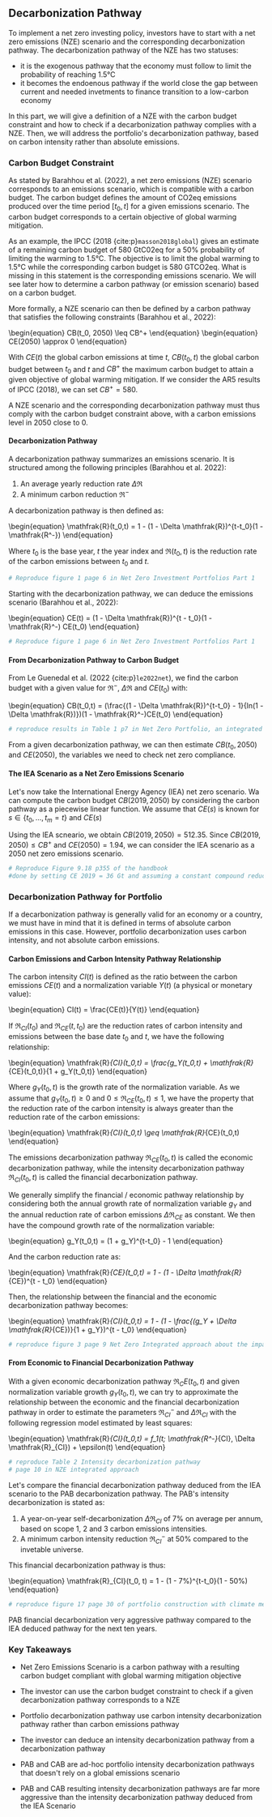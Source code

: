 ## Decarbonization Pathway

To implement a net zero investing policy, investors have to start with a net zero emissions (NZE) scenario and the corresponding decarbonization pathway. The decarbonization pathway of the NZE has two statuses:
- it is the exogenous pathway that the economy must follow to limit the probability of reaching 1.5°C
- it becomes the endoenous pathway if the world close the gap between current and needed invetments to finance transition to a low-carbon economy

In this part, we will give a definition of a NZE with the carbon budget constraint and how to check if a decarbonization pathway complies with a NZE. Then, we will address the portfolio's decarbonization pathway, based on carbon intensity rather than absolute emissions. 

### Carbon Budget Constraint

As stated by Barahhou et al. (2022), a net zero emissions (NZE) scenario corresponds to an emissions scenario, which is compatible with a carbon budget. 
The carbon budget defines the amount of CO2eq emissions produced over the time period $[t_0,t]$ for a given emissions scenario. The carbon budget corresponds to a certain objective of global warming mitigation.

As an example, the IPCC (2018 {cite:p}`masson2018global`) gives an estimate of a remaining carbon budget of 580 GtC02eq for a 50% probability of limiting the warming to 1.5°C. The objective is to limit the global warming to 1.5°C while the corresponding carbon budget is 580 GTCO2eq. What is missing in this statement is the corresponding emissions scenario. We will see later how to determine a carbon pathway (or emission scenario) based on a carbon budget.

More formally, a NZE scenario can then be defined by a carbon pathway that satisfies the following constraints (Barahhou et al., 2022):

\begin{equation}
CB(t_0, 2050) \leq CB^+
\end{equation}
\begin{equation}
CE(2050) \approx 0
\end{equation}

With $CE(t)$ the global carbon emissions at time $t$, $CB(t_0,t)$ the global carbon budget between $t_0$ and $t$ and $CB^+$ the maximum carbon budget to attain a given objective of global warming mitigation. If we consider the AR5 results of IPCC (2018), we can set $CB^+ = 580$.

A NZE scenario and the corresponding decarbonization pathway must thus comply with the carbon budget constraint above, with a carbon emissions level in 2050 close to 0.
#### Decarbonization Pathway

A decarbonization pathway summarizes an emissions scenario. It is structured among the following principles (Barahhou et al. 2022):
1. An average yearly reduction rate $\Delta \mathfrak{R}$ 
2. A minimum carbon reduction $\mathfrak{R}^-$

A decarbonization pathway is then defined as:

\begin{equation}
\mathfrak{R}(t_0,t) = 1 - (1 - \Delta \mathfrak{R})^{t-t_0}(1 - \mathfrak{R^-})
\end{equation}


Where $t_0$ is the base year, $t$ the year index and $\mathfrak{R}(t_0,t)$ is the reduction rate of the carbon emissions between $t_0$ and $t$.


```Python
# Reproduce figure 1 page 6 in Net Zero Investment Portfolios Part 1
```

Starting with the decarbonization pathway, we can deduce the emissions scenario (Barahhou et al., 2022):

\begin{equation}
CE(t) = (1 - \Delta \mathfrak{R})^{t - t_0}(1 - \mathfrak{R}^-) CE(t_0)
\end{equation}

```Python
# Reproduce figure 1 page 6 in Net Zero Investment Portfolios Part 1
```

#### From Decarbonization Pathway to Carbon Budget

From Le Guenedal et al. (2022 {cite:p}`le2022net`), we find the carbon budget with a given value for $\mathfrak{R}^-$, $\Delta \mathfrak{R}$ and $CE(t_0)$ with:

\begin{equation}
CB(t_0,t) = (\frac{(1 - \Delta \mathfrak{R})^{t-t_0} - 1}{ln(1 - \Delta \mathfrak{R})})(1 - \mathfrak{R}^-)CE(t_0)
\end{equation}

```Python
# reproduce results in Table 1 p7 in Net Zero Portfolio, an integrated approach
```

From a given decarbonization pathway, we can then estimate $CB(t_0,2050)$ and $CE(2050)$, the variables we need to check net zero compliance.

#### The IEA Scenario as a Net Zero Emissions Scenario

Let's now take the International Energy Agency (IEA) net zero scenario. Wa can compute the carbon budget $CB(2019, 2050)$ by considering the carbon pathway as a piecewise linear function. We assume that $CE(s)$ is known for $s \in \{t_0,...,t_m = t\}$ and $CE(s)$ 

Using the IEA scneario, we obtain $CB(2019, 2050) = 512.35$. Since $CB(2019, 2050) \leq CB^+$ and $CE(2050) = 1.94$, we can consider the IEA scenario as a 2050 net zero emissions scenario.

```Python
# Reproduce Figure 9.18 p355 of the handbook
#done by setting CE 2019 = 36 Gt and assuming a constant compound reduction rate R
```

### Decarbonization Pathway for Portfolio

If a decarbonization pathway is generally valid for an economy or a country, we must have in mind that it is defined in terms of absolute carbon emissions in this case. However, portfolio decarbonization uses carbon intensity, and not absolute carbon emissions.

#### Carbon Emissions and Carbon Intensity Pathway Relationship

The carbon intensity $CI(t)$ is defined as the ratio between the carbon emissions $CE(t)$ and a normalization variable $Y(t)$ (a physical or monetary value):

\begin{equation}
CI(t) = \frac{CE(t)}{Y(t)}
\end{equation}

If $\mathfrak{R}_{CI}(t_0)$ and $\mathfrak{R}_{CE}(t,t_0)$ are the reduction rates of carbon intensity and emissions between the base date $t_0$ and $t$, we have the following relationship:

\begin{equation}
\mathfrak{R}_{CI}(t_0,t) = \frac{g_Y(t_0,t) + \mathfrak{R}_{CE}(t_0,t)}{1 + g_Y(t_0,t)}
\end{equation}

Where $g_Y(t_0,t)$ is the growth rate of the normalization variable. As we assume that $g_Y(t_0,t) \geq 0$ and $0 \leq \mathfrak{R}_{CE}(t_0,t) \leq 1$, we have the property that the reduction rate of the carbon intensity is always greater than the reduction rate of the carbon emissions:

\begin{equation}
\mathfrak{R}_{CI}(t_0,t) \geq \mathfrak{R}_{CE}(t_0,t)
\end{equation}


The emissions decarbonization pathway $\mathfrak{R}_{CE}(t_0,t)$ is called the economic decarbonization pathway, while the intensity decarbonization pathway $\mathfrak{R}_{CI}(t_0,t)$ is called the financial decarbonization pathway.

We generally simplify the financial / economic pathway relationship by considering both the annual growth rate of normalization variable $g_{Y}$ and the annual reduction rate of carbon emissions $\Delta \mathfrak{R}_{CE}$ as constant. We then have the compound growth rate of the normalization variable:

\begin{equation}
g_Y(t_0,t) = (1 + g_Y)^{t-t_0} - 1
\end{equation}

And the carbon reduction rate as:

\begin{equation}
\mathfrak{R}_{CE}(t_0,t) = 1 - (1 - \Delta \mathfrak{R}_{CE})^{t - t_0}
\end{equation}

Then, the relationship between the financial and the economic decarbonization pathway becomes:

\begin{equation}
\mathfrak{R}_{CI}(t_0,t) = 1 - (1 - \frac{(g_Y + \Delta \mathfrak{R}_{CE})}{1 + g_Y})^{t - t_0}
\end{equation}


```Python
# reproduce figure 3 page 9 Net Zero Integrated approach about the impact of the growth rate g_Y on the intensity decarbonization pathway and Delta R_CE set to 7% -> on y-axis the R_CI
```

#### From Economic to Financial Decarbonization Pathway

With a given economic decarbonization pathway $\mathfrak{R}_CE(t_0,t)$ and given normalization variable growth $g_Y(t_0,t)$, we can try to approximate the relationship between the economic and the financial decarbonization pathway in order to estimate the parameters $\mathfrak{R}^-_{CI}$ and $\Delta \mathfrak{R}_{CI}$ with the following regression model estimated by least squares:

\begin{equation}
\mathfrak{R}_{CI}(t_0,t) = f_1(t; \mathfrak{R^-}_{CI}, \Delta \mathfrak{R}_{CI}) + \epsilon(t)
\end{equation}

```Python
# reproduce Table 2 Intensity decarbonization pathway
# page 10 in NZE integrated approach
```
Let's compare the financial decarbonization pathway deduced from the IEA scenario to the PAB decarbonization pathway.
The PAB's intensity decarbonization is stated as:
1. A year-on-year self-decarbonization $\Delta \mathfrak{R}_{CI}$ of 7\% on average per annum, based on scope 1, 2 and 3 carbon emissions intensities.
2. A minimum carbon intensity reduction $\mathfrak{R}_{CI}^-$ at 50\% compared to the invetable universe.

This financial decarbonization pathway is thus:

\begin{equation}
\mathfrak{R}_{CI}(t_0, t) = 1 - (1 - 7\%)^{t-t_0}(1 - 50\%)
\end{equation}

```Python
# reproduce figure 17 page 30 of portfolio construction with climate measures
```

PAB financial decarbonization very aggressive pathway compared to the IEA deduced pathway for the next ten years.

### Key Takeaways

- Net Zero Emissions Scenario is a carbon pathway with a resulting carbon budget compliant with global warming mitigation objective

- The investor can use the carbon budget constraint to check if a given decarbonization pathway corresponds to a NZE

- Portfolio decarbonization pathway use carbon intensity decarbonization pathway rather than carbon emissions pathway

- The investor can deduce an intensity decarbonization pathway from a decarbonization pathway

- PAB and CAB are ad-hoc portfolio intensity decarbonization pathways that doesn't rely on a global emissions scenario

- PAB and CAB resulting intensity decarbonization pathways are far more aggressive than the intensity decarbonization pathway deduced from the IEA Scenario